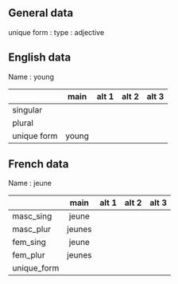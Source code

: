 ## General data

unique form :
type : adjective

## English data

Name : young

|             | main  | alt 1 | alt 2 | alt 3 |
| :---------- | :---: | :---: | :---: | ----- |
| singular    |       |       |       |       |
| plural      |       |       |       |       |
| unique form | young |       |       |       |

## French data

Name : jeune

|             |  main  | alt 1 | alt 2 | alt 3 |
| :---------- | :----: | :---: | :---: | :---: |
| masc_sing   | jeune  |       |       |       |
| masc_plur   | jeunes |       |       |       |
| fem_sing    | jeune  |       |       |       |
| fem_plur    | jeunes |       |       |       |
| unique_form |        |       |       |       |


